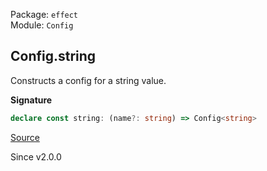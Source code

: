 Package: `effect`<br />
Module: `Config`<br />

## Config.string

Constructs a config for a string value.

**Signature**

```ts
declare const string: (name?: string) => Config<string>
```

[Source](https://github.com/Effect-TS/effect/tree/main/packages/effect/src/Config.ts#L406)

Since v2.0.0